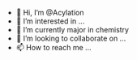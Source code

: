 - 👋 Hi, I’m @Acylation
- 👀 I’m interested in ...
- 🌱 I’m currently major in chemistry
- 💞️ I’m looking to collaborate on ...
- 📫 How to reach me ...

<!---
Acylation/Acylation is a ✨ special ✨ repository because its `README.md` (this file) appears on your GitHub profile.
You can click the Preview link to take a look at your changes.
--->
